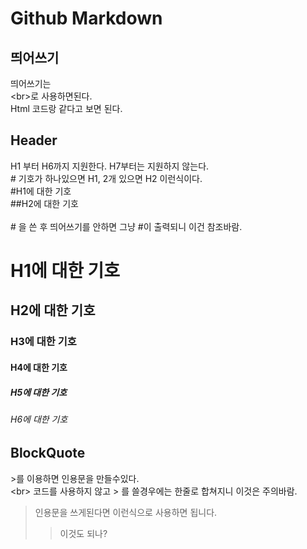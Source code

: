 # Github Markdown 

## 띄어쓰기
띄어쓰기는<br>
&#60;br&#62;로 사용하면된다. <br>
Html 코드랑 같다고 보면 된다.

## Header

H1 부터 H6까지 지원한다. H7부터는 지원하지 않는다.<br>
&#35; 기호가 하나있으면 H1, 2개 있으면 H2 이런식이다.<br>
#H1에 대한 기호 <br>
##H2에 대한 기호<br>
<br>
&#35; 을 쓴 후 띄어쓰기를 안하면 그냥 #이 출력되니 이건 참조바람.<br>

# H1에 대한 기호 
## H2에 대한 기호
### H3에 대한 기호 
#### H4에 대한 기호
##### H5에 대한 기호
###### H6에 대한 기호

## BlockQuote
	
&#62;를 이용하면 인용문을 만들수있다.<br>
&#60;br&#62; 코드를 사용하지 않고 &#62; 를 쓸경우에는 한줄로 합쳐지니 이것은 주의바람.<br>

>인용문을 쓰게된다면 이런식으로 사용하면 됩니다.<br>
>>이것도 되나?